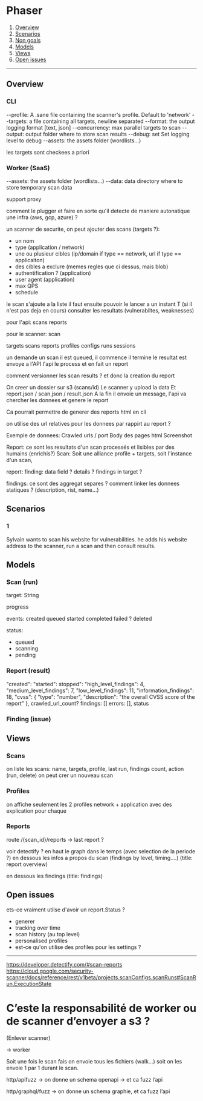 # Phaser

1. [Overview](#overview)
2. [Scenarios](#scenarios)
3. [Non goals](#non-goals)
4. [Models](#models)
5. [Views](#views)
6. [Open issues](#open-issues)

-------------------


## Overview

### CLI

--profile: A .sane file containing the scanner's profile. Default to 'network'
--targets: a file containing all targets, newline separated
--format: the output logging format [text, json]
--concurrency: max parallel targets to scan
--output: output folder where to store scan results
--debug: set Set logging level to debug
--assets: the assets folder (wordlists…)


les targets sont checkees a priori


### Worker (SaaS)

--assets: the assets folder (wordlists…)
--data: data directory where to store temporary scan data


support proxy


comment le plugger et faire en sorte qu'il detecte de maniere autonatique une infra (aws, gcp, azure) ?


un scanner de securite,
on peut ajouter des scans (targets ?):
- un nom
- type (application / network)
- une ou plusieur cibles (ip/domain if type == network, url if type == applicaiton)
- des cibles a exclure (memes regles que ci dessus, mais blob)
- authentification ? (application)
- user agent (application)
- max QPS
- schedule

le scan s'ajoute a la liste
il faut ensuite pouvoir le lancer a un instant T (si il n'est pas deja en cours)
consulter les resultats (vulnerabiltes, weaknesses)


pour l'api:
scans
reports

pour le scanner:
scan

targets
scans
reports
profiles
configs
runs
sessions


un demande un scan
il est queued,
il commence
il termine
le resultat est envoye a l'API
l'api le process et en fait un report

comment versionner les scan results ?
et donc la creation du report


On creer un dossier sur s3 (scans/id)
Le scanner y upload la data
Et report.json / scan.json / result.json
A la fin il envoie un message, l'api va chercher les donnees et genere le report

Ca pourrait permettre de generer des reports html en cli

on utilise des url relatives pour les donnees par rappirt au report ?

Exemple de donnees:
Crawled urls / port
Body des pages html
Screenshot



Report: ce sont les resultats d'un scan processés et lisibles par des humains (enrichis?)
Scan: Soit une alliance profile + targets, soit l'instance d'un scan,



report:
finding: data field ? details ?
findings in target ?

findings: ce sont des aggregat separes ? comment linker les donnees statiques ? (description, rist, name...)

## Scenarios


### 1

Sylvain wants to scan his website for vulnerabilities. he adds his website address to the scanner, run a scan and then consult results.


## Models

### Scan (run)
target: String

progress

events:
created
queued
started
completed
failed ?
deleted

status:
- queued
- scanning
- pending


### Report (result)
"created":
"started":
stopped":
"high_level_findings": 4,
"medium_level_findings": 7,
"low_level_findings": 11,
"information_findings": 18,
"cvss": {
      "type": "number",
      "description": "the overall CVSS score of the report"
    },
crawled_url_count?
findings: []
errors: [],
status

### Finding (issue)



## Views

### Scans
on liste les scans: name, targets, profile, last run, findings count, action (run, delete)
on peut crer un nouveau scan


### Profiles
on affiche seulement les 2 profiles network + application avec des explication pour chaque

### Reports
route
/{scan_id}/reports -> last report ?

voir detectify ?
en haut le graph dans le temps (avec selection de la periode ?)
en dessous les infos a propos du scan (findings by level, timing....) (title: report overview)

en dessous les findings (title: findings)


## Open issues
ets-ce vraiment utilse d'avoir un report.Status ?
- generer
- tracking over time
- scan history (au top level)
- personalised profiles
- est-ce qu'on utilise des profiles pour les settings ?



--------------------

https://developer.detectify.com/#scan-reports
https://cloud.google.com/security-scanner/docs/reference/rest/v1beta/projects.scanConfigs.scanRuns#ScanRun.ExecutionState


# C’este la responsabilité de worker ou de scanner d’envoyer a s3 ?
(Enlever scanner)

-> worker

Soit une fois le scan fais on envoie tous les fichiers (walk…) soit on les envoie 1 par 1 durant le scan.


http/apifuzz -> on donne un schema openapi -> et ca fuzz l’api

http/graphql/fuzz -> on donne un schema graphie, et ca fuzz l’api

